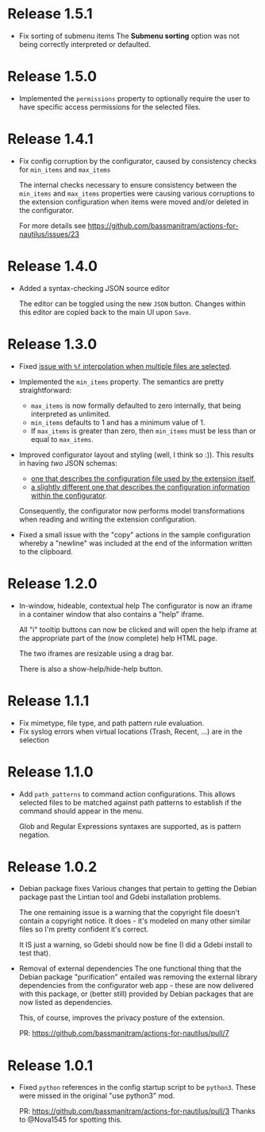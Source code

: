 # Release 1.5.1
* Fix sorting of submenu items
  The **Submenu sorting** option was not being correctly interpreted or defaulted.
  
# Release 1.5.0
* Implemented the `permissions` property to optionally require the
  user to have specific access permissions for the selected files.
  
# Release 1.4.1
* Fix config corruption by the configurator, caused by consistency checks for `min_items` and `max_items`
  
  The internal checks necessary to ensure consistency between the `min_items` and `max_items`
  properties were causing various corruptions to the extension configuration when items were
  moved and/or deleted in the configurator.

  For more details see https://github.com/bassmanitram/actions-for-nautilus/issues/23

# Release 1.4.0
* Added a syntax-checking JSON source editor
  
  The editor can be toggled using the new `JSON` button. Changes within this editor
  are copied back to the main UI upon `Save`.

# Release 1.3.0
* Fixed [issue with `%f` interpolation when multiple files are selected](https://github.com/bassmanitram/actions-for-nautilus/issues/17).

* Implemented the `min_items` property. The semantics are pretty straightforward:
  
  * `max_items` is now formally defaulted to zero internally, that being interpreted as unlimited.
  * `min_items` defaults to 1 and has a minimum value of 1.
  * If `max_items` is greater than zero, then `min_items` must be less than or equal to `max_items`.

* Improved configurator layout and styling (well, I think so :)). This results in having _two_ JSON schemas:

  * [one that describes the configuration file used by the extension itself](configurator/actions-for-nautilus.schema.json),
  * [a slightly different one that describes the configuration information within the configurator](configurator/actions-for-nautilus.ui.schema.json).

  Consequently, the configurator now performs model transformations when reading and writing the extension configuration.

* Fixed a small issue with the "copy" actions in the sample configuration whereby a "newline" was included
  at the end of the information written to the clipboard.

# Release 1.2.0
* In-window, hideable, contextual help
  The configurator is now an iframe in a container window that also
  contains a "help" iframe. 

  All "i" tooltip buttons can now be clicked and will open the help
  iframe at the appropriate part of the (now complete) help HTML page.
  
  The two iframes are resizable using a drag bar.

  There is also a show-help/hide-help button.

# Release 1.1.1
* Fix mimetype, file type, and path pattern rule evaluation.
* Fix syslog errors when virtual locations (Trash, Recent, ...) are
  in the selection

# Release 1.1.0
* Add `path_patterns` to command action configurations. This allows
  selected files to be matched against path patterns to establish if 
  the command should appear in the menu.

  Glob and Regular Expressions syntaxes are supported, as is pattern
  negation.

# Release 1.0.2

* Debian package fixes 
  Various changes that pertain to getting the Debian package past the
  Lintian tool and Gdebi installation problems.

  The one remaining issue is a warning that the copyright file doesn't
  contain a copyright notice. It does - it's modeled on many other similar
  files so I'm pretty confident it's correct.

  It IS just a warning, so Gdebi should now be fine (I did a Gdebi install
  to test that).

* Removal of external dependencies
  The one functional thing that the Debian package "purification" entailed was
  removing the external library dependencies from the configurator web app - these
  are now delivered with this package, or (better still) provided by Debian
  packages that are now listed as dependencies.

  This, of course, improves the privacy posture of the extension.

  PR: https://github.com/bassmanitram/actions-for-nautilus/pull/7

# Release 1.0.1

* Fixed `python` references in the config startup script to be `python3`.
  These were missed in the original "use python3" mod.
  
  PR: https://github.com/bassmanitram/actions-for-nautilus/pull/3
  Thanks to @Nova1545 for spotting this.
